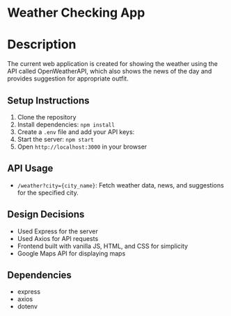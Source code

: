 # Weather Checking App

# Description
The current web application is created for showing the weather using the API called OpenWeatherAPI, which also shows the news of the day and provides suggestion for appropriate outfit.

## Setup Instructions
1. Clone the repository
2. Install dependencies: `npm install`
3. Create a `.env` file and add your API keys:
4. Start the server: `npm start`
5. Open `http://localhost:3000` in your browser

## API Usage
- `/weather?city={city_name}`: Fetch weather data, news, and suggestions for the specified city.

## Design Decisions
- Used Express for the server
- Used Axios for API requests
- Frontend built with vanilla JS, HTML, and CSS for simplicity
- Google Maps API for displaying maps

## Dependencies
- express
- axios
- dotenv
